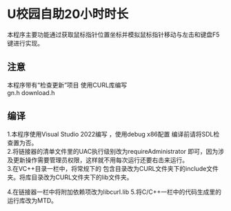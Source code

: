 # U校园自助20小时时长
本程序主要功能通过获取鼠标指针位置坐标并模拟鼠标指针移动与左击和键盘F5键进行实现。
## 注意
本程序带有“检查更新”项目 使用CURL库编写  
gn.h download.h
## 编译
1.本程序使用Visual Studio 2022编写 ，使用debug x86配置 编译前请将SDL检查置为否。  
2.将链接器的清单文件里的UAC执行级别改为requireAdministrator 即可，因为涉及更新操作需要管理员权限，这样就不用每次运行还要右击来运行。  
3.在VC++目录一栏中，将常规下的 包含目录改为CURL文件夹下的include文件夹。将库目录改为CURL文件夹下的lib文件夹。

4.在链接器一栏中将附加依赖项改为libcurl.lib
5.将C/C++一栏中的代码生成里的运行库改为MTD。


